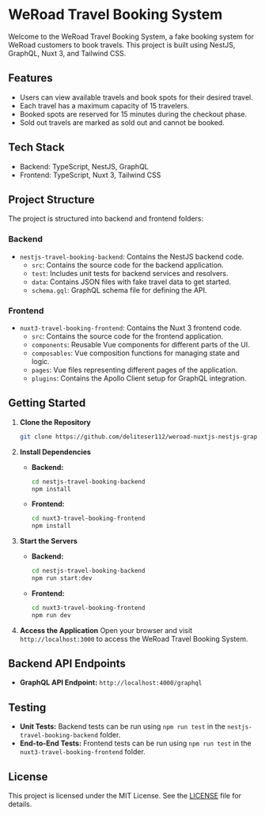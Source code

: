 # WeRoad Travel Booking System

Welcome to the WeRoad Travel Booking System, a fake booking system for WeRoad customers to book travels. This project is built using NestJS, GraphQL, Nuxt 3, and Tailwind CSS.

## Features

- Users can view available travels and book spots for their desired travel.
- Each travel has a maximum capacity of 15 travelers.
- Booked spots are reserved for 15 minutes during the checkout phase.
- Sold out travels are marked as sold out and cannot be booked.

## Tech Stack

- Backend: TypeScript, NestJS, GraphQL
- Frontend: TypeScript, Nuxt 3, Tailwind CSS

## Project Structure

The project is structured into backend and frontend folders:

### Backend

- `nestjs-travel-booking-backend`: Contains the NestJS backend code.
  - `src`: Contains the source code for the backend application.
  - `test`: Includes unit tests for backend services and resolvers.
  - `data`: Contains JSON files with fake travel data to get started.
  - `schema.gql`: GraphQL schema file for defining the API.

### Frontend

- `nuxt3-travel-booking-frontend`: Contains the Nuxt 3 frontend code.
  - `src`: Contains the source code for the frontend application.
  - `components`: Reusable Vue components for different parts of the UI.
  - `composables`: Vue composition functions for managing state and logic.
  - `pages`: Vue files representing different pages of the application.
  - `plugins`: Contains the Apollo Client setup for GraphQL integration.

## Getting Started

1. **Clone the Repository**

   ```bash
   git clone https://github.com/deliteser112/weroad-nuxtjs-nestjs-graphql.git
   ```

2. **Install Dependencies**

   - **Backend:**
     ```bash
     cd nestjs-travel-booking-backend
     npm install
     ```
   - **Frontend:**
     ```bash
     cd nuxt3-travel-booking-frontend
     npm install
     ```

3. **Start the Servers**

   - **Backend:**
     ```bash
     cd nestjs-travel-booking-backend
     npm run start:dev
     ```
   - **Frontend:**
     ```bash
     cd nuxt3-travel-booking-frontend
     npm run dev
     ```

4. **Access the Application**
   Open your browser and visit `http://localhost:3000` to access the WeRoad Travel Booking System.

## Backend API Endpoints

- **GraphQL API Endpoint:** `http://localhost:4000/graphql`

## Testing

- **Unit Tests:** Backend tests can be run using `npm run test` in the `nestjs-travel-booking-backend` folder.
- **End-to-End Tests:** Frontend tests can be run using `npm run test` in the `nuxt3-travel-booking-frontend` folder.

## License

This project is licensed under the MIT License. See the [LICENSE](LICENSE) file for details.
